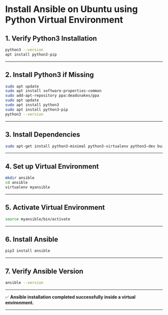 # **Install Ansible on Ubuntu using Python Virtual Environment**

## **1. Verify Python3 Installation**

```bash
python3 --version
apt install python3-pip
```

---

## **2. Install Python3 if Missing**

```bash
sudo apt update
sudo apt install software-properties-common
sudo add-apt-repository ppa:deadsnakes/ppa
sudo apt update
sudo apt install python3
sudo apt install python3-pip
python3 --version
```

---

## **3. Install Dependencies**

```bash
sudo apt-get install python3-minimal python3-virtualenv python3-dev build-essential
```

---

## **4. Set up Virtual Environment**

```bash
mkdir ansible
cd ansible
virtualenv myansible
```

---

## **5. Activate Virtual Environment**

```bash
source myansible/bin/activate
```

---

## **6. Install Ansible**

```bash
pip3 install ansible
```

---

## **7. Verify Ansible Version**

```bash
ansible --version
```

---

✅ **Ansible installation completed successfully inside a virtual environment.**

---
